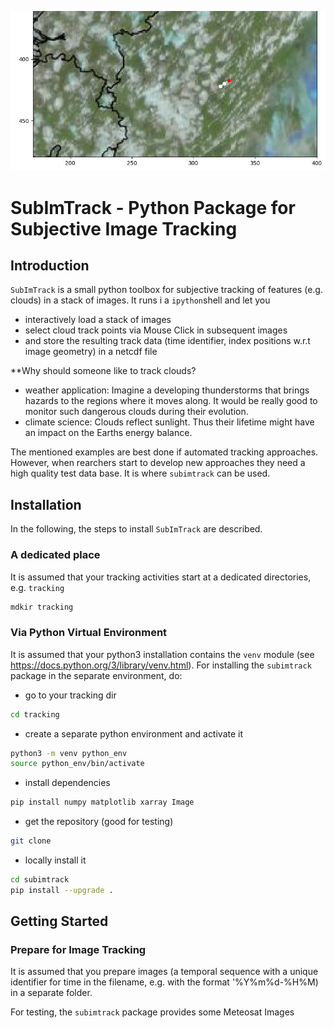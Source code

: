 ![Example Track](docs/example-track.jpg)
# SubImTrack - Python Package for Subjective Image Tracking

## Introduction
`SubImTrack` is a small python toolbox for subjective tracking of features (e.g. clouds) in a stack of images. It runs i a `ipython`shell and let you 

* interactively load a stack of images
* select cloud track points via Mouse Click in subsequent images
* and store the resulting track data (time identifier, index positions w.r.t image geometry) in a netcdf file

**Why should someone like to track clouds?

* weather application: Imagine a developing thunderstorms that brings hazards to the regions where it moves along. It would be really good to monitor such dangerous clouds during their evolution.
* climate science: Clouds reflect sunlight. Thus their lifetime might have an impact on the Earths energy balance.

The mentioned examples are best done if automated tracking approaches. However, when rearchers start to develop new approaches they need a high quality test data base. It is where `subimtrack` can be used. 


## Installation
In the following, the steps to install `SubImTrack` are described.

### A dedicated place
It is assumed that your tracking activities start at a dedicated directories, e.g. `tracking`

```bash
mdkir tracking
```

### Via Python Virtual Environment
It is assumed that your python3 installation contains the `venv` module 
(see https://docs.python.org/3/library/venv.html). For installing the 
`subimtrack` package in the separate environment, do: 

* go to your tracking dir
```bash
cd tracking
```
* create a separate python environment and activate it
```bash
python3 -m venv python_env
source python_env/bin/activate
```

* install dependencies
```bash
pip install numpy matplotlib xarray Image
```

* get the repository (good for testing)
```bash
git clone 
```

* locally install it
```bash
cd subimtrack
pip install --upgrade .
```


## Getting Started
### Prepare for Image Tracking
It is assumed that you prepare images (a temporal sequence with a unique identifier for time in the filename, 
e.g. with the format '%Y%m%d-%H%M) in a separate folder. 

For testing, the `subimtrack` package provides some Meteosat Images 
